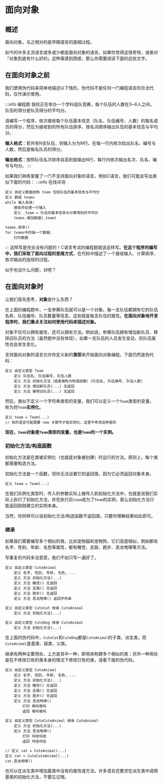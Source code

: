 # 面向对象
## 概述
面向对象，与之相对的是早期语言的面相过程。

如今的许多主流语言或多或少都是面向对象的语言。如果你觉得这很奇怪，或者对「对象到底有什么好的」这种事感到困惑，那么你需要阅读下面的这些文字。

## 在面向对象之前
我们使用伪代码来简单地描述以下情形。伪代码不是任何一门编程语言的合法代码，仅作演示使用。

:::info 编程题
我校正在举办一个学科组队竞赛，每个队伍的人数在3~6人之间，队伍的得分是队员得分的平均分。

请编写一个程序，依次接收每个队伍基本信息（队名、队伍编号、人数）的每名成员的得分，然后为接收到的所有队伍排序，按名词顺序输出队伍的基本信息与平均分。

**输入格式**：若共有N支队伍，则输入分为N行，在每一行内依次给出队名、编号与人数，然后是每名队员的得分。

**输出格式**：按照队伍名次排序自高到低输出N行，每行内依次输出名次、队名、编号与均分。
:::

如果我们熟练掌握了一门不支持面向对象的语言，例如C语言，我们可能会写出类似下面的代码：
:::info 在线评测
```text
定义 自定义数据结构 team 包括队伍的基本信息与平均分
定义 数组 teams
while 输入有效:
    接收并处理一行输入
    定义 _team = 队伍的基本信息与计算得到的平均分
    teams.增加数据(_team)
   
teams.排序()
for teams中的每一个数据:
    打印数据
```
:::
这样写是完全没有问题的！C语言考试的编程题就该这样写。**在这个程序的编写中，我们采取了面向过程的思维方式**，在代码中描述了一个接收输入、计算排序、依次输出的连续的过程。

似乎也没什么问题，对吧？

## 在面向对象时
让我们首先思考，**对象**是什么东西？

在上面的编程题中，一支参赛队伍就可以是一个对象。每一支队伍都拥有它的队伍名称、队伍编号、队员数量等信息，这些就是每支队伍的属性。**在面向对象地开发程序时，我们重点关注如何使用代码来描述对象。**

对象不仅可以拥有属性，还可以拥有方法。例如说，参赛队伍拥有增加新队员、移除旧队员的方法（虽然题中没有体现），如果一支队伍的人员发生变动，则队伍属性也会发生变化。

支持面向对象的语言允许你定义新的**类型**来开始面向对象编程。下面仍然是伪代码：

```text
定义 自定义类型 Team
    定义 队伍名, 队伍编号, 队伍人数
    定义 方法 初始化方法（或者被称为构造函数）(队伍名, 队伍编号, 队伍人数)
    定义 方法 增加新队员(...) 无返回
    定义 方法 移除旧队员(...) 无返回
```

然后，类似于定义一个字符串类型的变量，我们可以定义一个`Team`类型的变量，称为将`Team`**实例化**。

```text
定义 team = Team(...)
// 有的语言可能需要 new 关键字才能实例化，这里不考虑这种差别
```

**现在，`team`对象是`Team`类型的变量，也是`Team`的一个实例。**

### 初始化方法/构造函数
初始化方法是在类被实例化（也就是对象被创建）时运行的方法。原则上，每个类都需要构造方法。

初始化方法是一个函数，但你无法设置它的返回值，因为它必须返回对象本身。

```text
定义 team = Team(...)
```

在我们实例化类型时，传入的参数实际上被传入到初始化方法中，也就是说我们实际上执行了初始化方法，并在执行后`team`成为了`Team`的实例，那么初始化方法只能返回刚刚建立的实例本身。

当然，你同样可以说初始化方法/构造函数不返回值，只要你理解结果如此即可。

### 继承
如果我们需要编写多个相似的类，比如宠物猫和宠物狗，它们高度相似，例如都有名字、性别、年龄、毛色等属性，都有睡觉、走路、跑步、恶龙咆哮等方法。

写重复的代码多没意思，我们不如只写一遍好了。

```text
定义 自定义类型 CuteAnimal
    定义 名字, 性别, 年龄, 毛色, ...
    定义 方法 初始化方法(...)
    定义 方法 睡觉() 无返回
    定义 方法 走路() 无返回
    定义 方法 跑步() 无返回
    定义 方法 恶龙咆哮() 返回字符串

定义 自定义类型 CuteCat 继承 CuteAnimal
    定义 方法 初始化方法(...)

定义 自定义类型 CuteDog 继承 CuteAnimal
    定义 方法 初始化方法(...)
```

在上面的伪代码中，`CuteCat`和`CuteDog`都是`CuteAnimal`的子类、派生类，而`CuteAnimal`是基类、超类、父类。

继承有两种主要用处，上方是其中一种，即用来构建多个相似的类；另外一种用处是在不修改已有的类本身的情况下修改已有的类，请看下面的伪代码。

```text
定义 自定义类型 CuteAnimal
    定义 名字, 性别, 年龄, 毛色, ...
    定义 方法 初始化方法(...)
    定义 方法 睡觉() 无返回
    定义 方法 走路() 无返回
    定义 方法 跑步() 无返回
    定义 方法 恶龙咆哮()
        打印 嗷呜嗷呜
        返回 嗷呜嗷呜

定义 自定义类型 CuteCuteAnimal 继承 CuteAnimal
    定义 方法 初始化方法(...)
    定义 方法 恶龙咆哮()
        打印 呜哇呜哇
        返回 呜哇呜哇

// 定义 cat = CuteAnimal(...)
定义 cat = CuteCuteAnimal(...)
cat.恶龙咆哮()
```

也可以在派生类中增加基类中没有的属性或方法。许多语言还要求在派生类中调用基类的初始化方法，不要忘记哦。